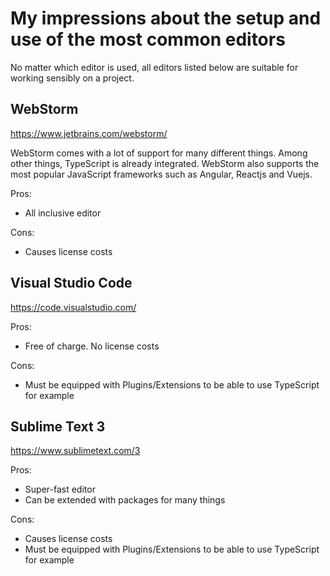 # My impressions about the setup and use of the most common editors

No matter which editor is used, all editors listed below are suitable for working sensibly on a project.

## WebStorm
https://www.jetbrains.com/webstorm/

WebStorm comes with a lot of support for many different things. Among other things, TypeScript is already integrated. WebStorm also supports the most popular JavaScript frameworks such as Angular, Reactjs and Vuejs.

Pros:
- All inclusive editor

Cons:
- Causes license costs

## Visual Studio Code
https://code.visualstudio.com/

Pros:
- Free of charge. No license costs

Cons:
- Must be equipped with Plugins/Extensions to be able to use TypeScript for example


## Sublime Text 3
https://www.sublimetext.com/3

Pros:
- Super-fast editor
- Can be extended with packages for many things

Cons:
- Causes license costs
- Must be equipped with Plugins/Extensions to be able to use TypeScript for example
